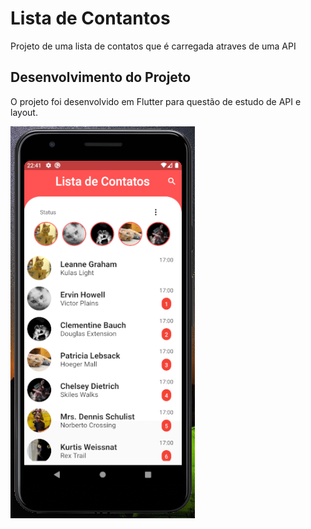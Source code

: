 # Lista de Contantos

Projeto de uma lista de contatos que é carregada atraves de uma API

## Desenvolvimento do Projeto

O projeto foi desenvolvido em Flutter para questão de estudo de API e layout.

![](https://raw.githubusercontent.com/EvertonFi/ListaDeContatos/master/assets/app.png)
